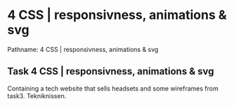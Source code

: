 # 4 CSS | responsivness, animations & svg

Pathname: 4 CSS | responsivness, animations & svg


## Task 4 CSS | responsivness, animations & svg
Containing a tech website that sells headsets and some wireframes from task3.
Tekniknissen.

